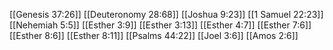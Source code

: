 [[Genesis 37:26]]
[[Deuteronomy 28:68]]
[[Joshua 9:23]]
[[1 Samuel 22:23]]
[[Nehemiah 5:5]]
[[Esther 3:9]]
[[Esther 3:13]]
[[Esther 4:7]]
[[Esther 7:6]]
[[Esther 8:6]]
[[Esther 8:11]]
[[Psalms 44:22]]
[[Joel 3:6]]
[[Amos 2:6]]
